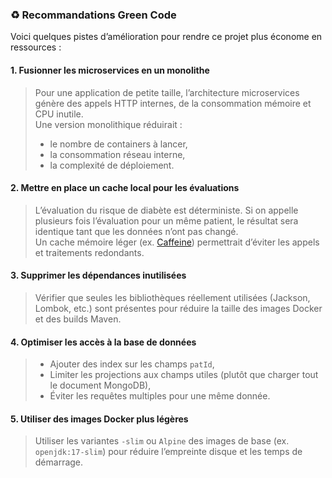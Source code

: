### ♻️ Recommandations Green Code

Voici quelques pistes d’amélioration pour rendre ce projet plus économe en ressources :

#### 1. Fusionner les microservices en un monolithe

> Pour une application de petite taille, l’architecture microservices génère des appels HTTP internes, de la consommation mémoire et CPU inutile.  
> Une version monolithique réduirait :
> - le nombre de containers à lancer,
> - la consommation réseau interne,
> - la complexité de déploiement.

#### 2. Mettre en place un cache local pour les évaluations

> L’évaluation du risque de diabète est déterministe. Si on appelle plusieurs fois l’évaluation pour un même patient, le résultat sera identique tant que les données n’ont pas changé.  
> Un cache mémoire léger (ex. [Caffeine](https://github.com/ben-manes/caffeine)) permettrait d’éviter les appels et traitements redondants.

#### 3. Supprimer les dépendances inutilisées

> Vérifier que seules les bibliothèques réellement utilisées (Jackson, Lombok, etc.) sont présentes pour réduire la taille des images Docker et des builds Maven.

#### 4. Optimiser les accès à la base de données

> - Ajouter des index sur les champs `patId`,
> - Limiter les projections aux champs utiles (plutôt que charger tout le document MongoDB),
> - Éviter les requêtes multiples pour une même donnée.

#### 5. Utiliser des images Docker plus légères

> Utiliser les variantes `-slim` ou `Alpine` des images de base (ex. `openjdk:17-slim`) pour réduire l’empreinte disque et les temps de démarrage.
